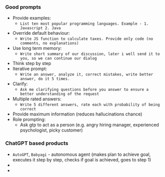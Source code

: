 ### Good prompts
* Provide examples:
    * `List ten most popular programming languages. Example - 1. Javascript 2. Java`
* Override default behaviour:
    * `Write JS function to calculate taxes. Provide only code (no comments, no explanations)`
* Use long term memory:
    * `Write short summary of our discussion, later i well send it to you, so we can continue our dialog`
* Think step by step
* Iterative prompt:
    * `Write an answer, analyze it, correct mistakes, write better answer, do it 5 times.`
* Clarify:
    * `Ask me clarifying questions before you answer to ensure a better understanding of the request`
* Multiple rated answers:
    * `Write 5 different answers, rate each with probability of being correct` 
* Provide maximum information (reduces hallucinations chance)
* Role prompting:
    * Ask gtp to act as a person (e.g. angry hiring manager, experienced psychologist, picky customer)

### ChatGPT based products
* `AutoGPT`, `Babyagi` - autonomous agent (makes plan to achieve goal, executes it step by step, checks if goal is achieved, goes to step 1)
* 
* 
